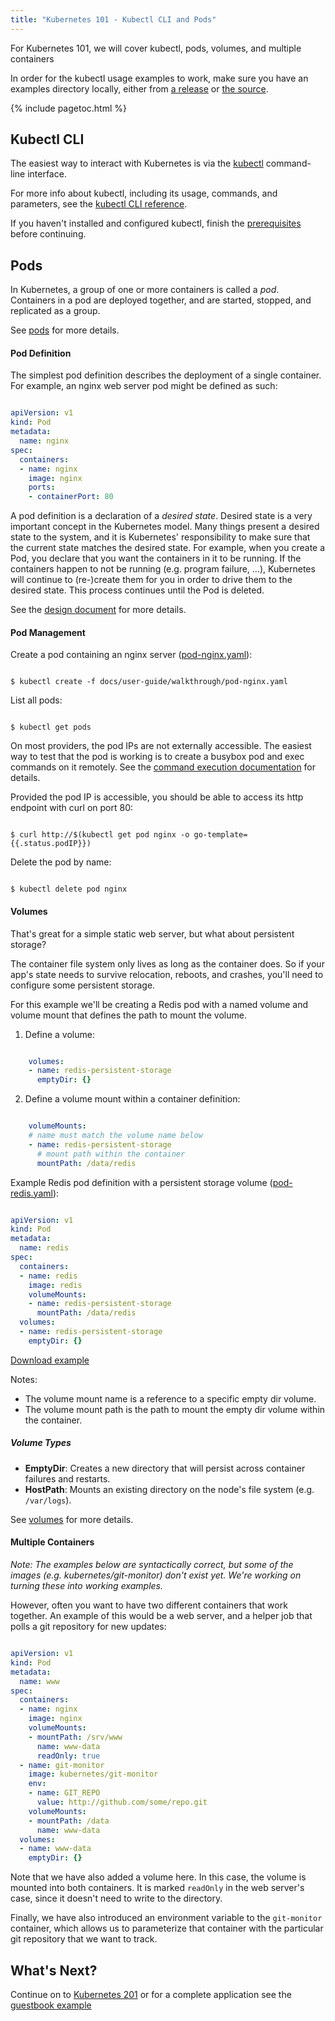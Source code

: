 ```yaml
---
title: "Kubernetes 101 - Kubectl CLI and Pods"
---
```

For Kubernetes 101, we will cover kubectl, pods, volumes, and multiple containers

In order for the kubectl usage examples to work, make sure you have an examples directory locally, either from [a release](https://github.com/kubernetes/kubernetes/releases) or [the source](https://github.com/kubernetes/kubernetes).

{% include pagetoc.html %}


## Kubectl CLI

The easiest way to interact with Kubernetes is via the [kubectl](../kubectl/kubectl) command-line interface.

For more info about kubectl, including its usage, commands, and parameters, see the [kubectl CLI reference](../kubectl/kubectl).

If you haven't installed and configured kubectl, finish the [prerequisites](../prereqs) before continuing.

## Pods

In Kubernetes, a group of one or more containers is called a _pod_. Containers in a pod are deployed together, and are started, stopped, and replicated as a group.

See [pods](/{{page.version}}/docs/user-guide/pods) for more details.


#### Pod Definition

The simplest pod definition describes the deployment of a single container.  For example, an nginx web server pod might be defined as such:

```yaml

apiVersion: v1
kind: Pod
metadata:
  name: nginx
spec:
  containers:
  - name: nginx
    image: nginx
    ports:
    - containerPort: 80

```

A pod definition is a declaration of a _desired state_.  Desired state is a very important concept in the Kubernetes model.  Many things present a desired state to the system, and it is Kubernetes' responsibility to make sure that the current state matches the desired state.  For example, when you create a Pod, you declare that you want the containers in it to be running.  If the containers happen to not be running (e.g. program failure, ...), Kubernetes will continue to (re-)create them for you in order to drive them to the desired state. This process continues until the Pod is deleted.

See the [design document](../../design/README) for more details.


#### Pod Management

Create a pod containing an nginx server ([pod-nginx.yaml](pod-nginx.yaml)):

```shell

$ kubectl create -f docs/user-guide/walkthrough/pod-nginx.yaml

```

List all pods:

```shell

$ kubectl get pods

```

On most providers, the pod IPs are not externally accessible. The easiest way to test that the pod is working is to create a busybox pod and exec commands on it remotely. See the [command execution documentation](../kubectl/kubectl_exec) for details.

Provided the pod IP is accessible, you should be able to access its http endpoint with curl on port 80:

```shell

$ curl http://$(kubectl get pod nginx -o go-template={{.status.podIP}})

```

Delete the pod by name:

```shell

$ kubectl delete pod nginx

```


#### Volumes

That's great for a simple static web server, but what about persistent storage?

The container file system only lives as long as the container does. So if your app's state needs to survive relocation, reboots, and crashes, you'll need to configure some persistent storage.

For this example we'll be creating a Redis pod with a named volume and volume mount that defines the path to mount the volume.

1. Define a volume:

```yaml

    volumes:
    - name: redis-persistent-storage
      emptyDir: {}

```

2. Define a volume mount within a container definition:

```yaml

    volumeMounts:
    # name must match the volume name below
    - name: redis-persistent-storage
      # mount path within the container
      mountPath: /data/redis

```

Example Redis pod definition with a persistent storage volume ([pod-redis.yaml](pod-redis.yaml)):

<!-- BEGIN MUNGE: EXAMPLE pod-redis.yaml -->

```yaml

apiVersion: v1
kind: Pod
metadata:
  name: redis
spec:
  containers:
  - name: redis
    image: redis
    volumeMounts:
    - name: redis-persistent-storage
      mountPath: /data/redis
  volumes:
  - name: redis-persistent-storage
    emptyDir: {}

```

[Download example](pod-redis.yaml)
<!-- END MUNGE: EXAMPLE pod-redis.yaml -->

Notes:
- The volume mount name is a reference to a specific empty dir volume.
- The volume mount path is the path to mount the empty dir volume within the container.

##### Volume Types

- **EmptyDir**: Creates a new directory that will persist across container failures and restarts.
- **HostPath**: Mounts an existing directory on the node's file system (e.g. `/var/logs`).

See [volumes](/{{page.version}}/docs/user-guide/volumes) for more details.


#### Multiple Containers

_Note:
The examples below are syntactically correct, but some of the images (e.g. kubernetes/git-monitor) don't exist yet.  We're working on turning these into working examples._


However, often you want to have two different containers that work together.  An example of this would be a web server, and a helper job that polls a git repository for new updates:

```yaml

apiVersion: v1
kind: Pod
metadata:
  name: www
spec:
  containers:
  - name: nginx
    image: nginx
    volumeMounts:
    - mountPath: /srv/www
      name: www-data
      readOnly: true
  - name: git-monitor
    image: kubernetes/git-monitor
    env:
    - name: GIT_REPO
      value: http://github.com/some/repo.git
    volumeMounts:
    - mountPath: /data
      name: www-data
  volumes:
  - name: www-data
    emptyDir: {}

```

Note that we have also added a volume here.  In this case, the volume is mounted into both containers.  It is marked `readOnly` in the web server's case, since it doesn't need to write to the directory.

Finally, we have also introduced an environment variable to the `git-monitor` container, which allows us to parameterize that container with the particular git repository that we want to track.


## What's Next?

Continue on to [Kubernetes 201](k8s201) or
for a complete application see the [guestbook example](../../../examples/guestbook/README)



